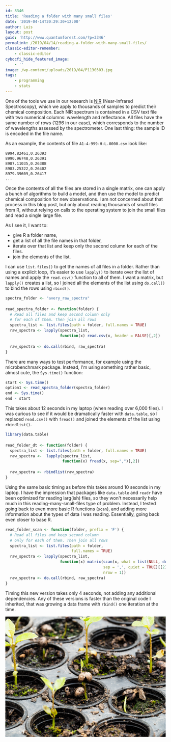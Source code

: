 ```yaml
---
id: 3346
title: 'Reading a folder with many small files'
date: '2019-04-14T20:29:30+12:00'
author: Luis
layout: post
guid: 'http://www.quantumforest.com/?p=3346'
permalink: /2019/04/14/reading-a-folder-with-many-small-files/
classic-editor-remember:
    - classic-editor
cybocfi_hide_featured_image:
    - ''
image: /wp-content/uploads/2019/04/P1130303.jpg
tags:
    - programming
    - stats
---
```


One of the tools we use in our research is [NIR](https://en.wikipedia.org/wiki/Near-infrared_spectroscopy) (Near-Infrared Spectroscopy), which we apply to thousands of samples to predict their chemical composition. Each NIR spectrum is contained in a CSV text file with two numerical columns: wavelength and reflectance. All files have the same number of rows (1296 in our case), which corresponds to the number of wavelengths assessed by the spectrometer. One last thing: the sample ID is encoded in the file name.

As an example, the contents of file `A1-4-999-H-L.0000.csv` look like:

```
8994.82461,0.26393
8990.96748,0.26391
8987.11035,0.26388
8983.25322,0.26402
8979.39609,0.26417
...
```

Once the contents of all the files are stored in a single matrix, one can apply a bunch of algorithms to build a model, and then use the model to predict chemical composition for new observations. I am not concerned about that process in this blog post, but only about reading thousands of small files from R, without relying on calls to the operating system to join the small files and read a single large file.

As I see it, I want to:

- give R a folder name,
- get a list of all the file names in that folder,
- iterate over that list and keep only the second column for each of the files.
- join the elements of the list.

I can use `list.files()` to get the names of all files in a folder. Rather than using a explicit loop, it’s easier to use `lapply()` to iterate over the list of names and apply the `read.csv()` function to all of them. I want a matrix, but `lapply()` creates a list, so I joined all the elements of the list using `do.call()` to bind the rows using `rbind()`.

```R
spectra_folder <- "avery_raw_spectra"

read_spectra_folder <- function(folder) {
  # Read all files and keep second column only 
  # for each of them. Then join all rows
  spectra_list <- list.files(path = folder, full.names = TRUE)
  raw_spectra <- lapply(spectra_list, 
                        function(x) read.csv(x, header = FALSE)[,2])
  
  raw_spectra <- do.call(rbind, raw_spectra)
}
```

There are many ways to test performance, for example using the microbenchmark package. Instead, I'm using something rather basic, almost cute, the `Sys.time()` function:

```R
start <- Sys.time()
option1 <- read_spectra_folder(spectra_folder)
end <- Sys.time()
end - start
```

This takes about 12 seconds in my laptop (when reading over 6,000 files). I was curious to see if it would be dramatically faster with `data.table`, so I replaced `read.csv()` with `fread()` and joined the elements of the list using `rbindlist()`.

```R
library(data.table)

read_folder_dt <- function(folder) {
  spectra_list <- list.files(path = folder, full.names = TRUE)
  raw_spectra <-  lapply(spectra_list, 
                         function(x) fread(x, sep=",")[,2])
  
  raw_spectra <- rbindlist(raw_spectra)
}
```

Using the same basic timing as before this takes around 10 seconds in my laptop. I have the impression that packages like `data.table` and `readr` have been optimized for reading larg(ish) files, so they won't necessarily help much in this reading-many-small-files type of problem. Instead, I tested going back to even more basic R functions (`scan`), and adding more information about the types of data I was reading. Essentially, going back even closer to base R.

```R
read_folder_scan <- function(folder, prefix = 'F') {
  # Read all files and keep second column 
  # only for each of them. Then join all rows
  spectra_list <- list.files(path = folder, 
                             full.names = TRUE)
  raw_spectra <- lapply(spectra_list, 
                        function(x) matrix(scan(x, what = list(NULL, double()), 
                                           sep = ',', quiet = TRUE)[[2]], 
                                           nrow = 1))
  raw_spectra <- do.call(rbind, raw_spectra)
}
```

Timing this new version takes only 4 seconds, not adding any additional dependencies. Any of these versions is faster than the original code I inherited, that was growing a data frame with `rbind()` one iteration at the time.

![Literally tiny seedlings.](/assets/images/seedlings.jpg)